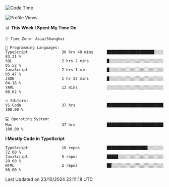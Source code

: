 <!--START_SECTION:waka-->
![Code Time](http://img.shields.io/badge/Code%20Time-6%2C793%20hrs%2047%20mins-blue)

![Profile Views](http://img.shields.io/badge/Profile%20Views-1-blue)

📊 **This Week I Spent My Time On** 

```text
🕑︎ Time Zone: Asia/Shanghai

💬 Programming Languages: 
TypeScript               30 hrs 49 mins      █████████████████████░░░░   83.31 % 
SQL                      2 hrs 2 mins        █░░░░░░░░░░░░░░░░░░░░░░░░   05.52 % 
JavaScript               2 hrs 1 min         █░░░░░░░░░░░░░░░░░░░░░░░░   05.47 % 
JSON                     1 hr 32 mins        █░░░░░░░░░░░░░░░░░░░░░░░░   04.18 % 
YAML                     13 mins             ░░░░░░░░░░░░░░░░░░░░░░░░░   00.62 % 

🔥 Editors: 
VS Code                  37 hrs              █████████████████████████   100.00 % 

💻 Operating System: 
Mac                      37 hrs              █████████████████████████   100.00 % 
```

**I Mostly Code in TypeScript** 

```text
TypeScript               18 repos            ██████████████████░░░░░░░   72.00 % 
JavaScript               5 repos             █████░░░░░░░░░░░░░░░░░░░░   20.00 % 
HTML                     2 repos             ██░░░░░░░░░░░░░░░░░░░░░░░   08.00 % 
```




 Last Updated on 23/10/2024 22:11:18 UTC
<!--END_SECTION:waka-->
